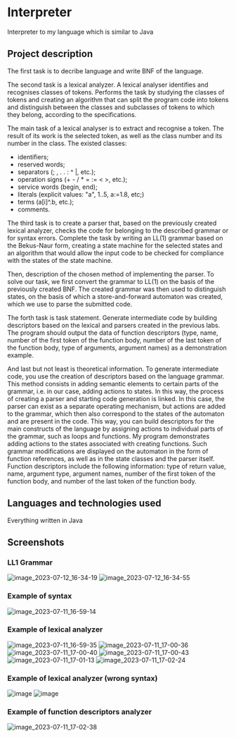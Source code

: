 # Interpreter
Interpreter to my language which is similar to Java

## Project description
The first task is to decribe language and write BNF of the language.

The second task is a lexical analyzer. A lexical analyser identifies and recognises classes of tokens. Performs the task by studying the classes of tokens and creating an algorithm that can split the program code into tokens and distinguish between the classes and subclasses of tokens to which they belong, according to the specifications. 

The main task of a lexical analyser is to extract and recognise a token. The result of its work is the selected token, as well as the class number and its number in the class. 
The existed classes: 
- identifiers; 
- reserved words; 
- separators (; , . . : ^ |, etc.); 
- operation signs (+ - / * = := < >, etc.); 
- service words (begin, end); 
- literals (explicit values: "a", 1..5, a:=1.8, etc;)
- terms (a[i]^.b, etc.);
- comments.

The third task is to create a parser that, based on the previously created lexical analyzer, checks the code for belonging to the described grammar or for syntax errors. Complete the task by writing an LL(1) grammar based on the Bekus-Naur form, creating a state machine for the selected states and an algorithm that would allow the input code to be checked for compliance with the states of the state machine.  

Then, description of the chosen method of implementing the parser.
To solve our task, we first convert the grammar to LL(1) on the basis of the previously created BNF. The created grammar was then used to distinguish states, on the basis of which a store-and-forward automaton was created, which we use to parse the submitted code.

The forth task is task statement.
Generate intermediate code by building descriptors based on the lexical and parsers created in the previous labs. The program should output the data of function descriptors (type, name, number of the first token of the function body, number of the last token of the function body, type of arguments, argument names) as a demonstration example.

And last but not least is	theoretical information.
To generate intermediate code, you use the creation of descriptors based on the language grammar. This method consists in adding semantic elements to certain parts of the grammar, i.e. in our case, adding actions to states. In this way, the process of creating a parser and starting code generation is linked. In this case, the parser can exist as a separate operating mechanism, but actions are added to the grammar, which then also correspond to the states of the automaton and are present in the code. This way, you can build descriptors for the main constructs of the language by assigning actions to individual parts of the grammar, such as loops and functions. 
My program demonstrates adding actions to the states associated with creating functions. Such grammar modifications are displayed on the automaton in the form of function references, as well as in the state classes and the parser itself. Function descriptors include the following information: type of return value, name, argument type, argument names, number of the first token of the function body, and number of the last token of the function body.

## Languages and technologies used
Everything written in Java

## Screenshots
### LL1 Grammar
![image_2023-07-12_16-34-19](https://github.com/VladYermakov02/interpreter/assets/129091482/fe621f8d-3ab3-4068-a700-344f8cc00764)
![image_2023-07-12_16-34-55](https://github.com/VladYermakov02/interpreter/assets/129091482/9ad1f83a-d660-4d30-abc7-be26ea5b965c)
### Example of syntax
![image_2023-07-11_16-59-14](https://github.com/VladYermakov02/interpreter/assets/129091482/d3e3b311-1931-40eb-8ca9-96661bd255de)
### Example of lexical analyzer
![image_2023-07-11_16-59-35](https://github.com/VladYermakov02/interpreter/assets/129091482/93add103-e3bd-4908-b6a8-e2438c32be66)
![image_2023-07-11_17-00-36](https://github.com/VladYermakov02/interpreter/assets/129091482/94944b1b-bd4a-48be-9326-a398cc16de46)
![image_2023-07-11_17-00-40](https://github.com/VladYermakov02/interpreter/assets/129091482/4e6d93d9-fc5f-4553-9a5a-54c2dcd45863)
![image_2023-07-11_17-00-43](https://github.com/VladYermakov02/interpreter/assets/129091482/9b6a4aee-3654-476c-99c2-0b456a6cf56e)
![image_2023-07-11_17-01-13](https://github.com/VladYermakov02/interpreter/assets/129091482/7b2f36c9-d867-46fc-87c5-9992ced84825)
![image_2023-07-11_17-02-24](https://github.com/VladYermakov02/interpreter/assets/129091482/b9b3ed4c-a6af-40b0-b424-0443114c8ff0)
### Example of lexical analyzer (wrong syntax)
![image](https://github.com/VladYermakov02/interpreter/assets/129091482/0e2865c0-2952-41db-8be1-b92ae8c8b4f8)
![image](https://github.com/VladYermakov02/interpreter/assets/129091482/8168cf81-8a23-45d4-b31b-6f115070eb68)
### Example of function descriptors analyzer
![image_2023-07-11_17-02-38](https://github.com/VladYermakov02/interpreter/assets/129091482/0674a21f-2261-434c-8c79-cba7fe3c686f)
